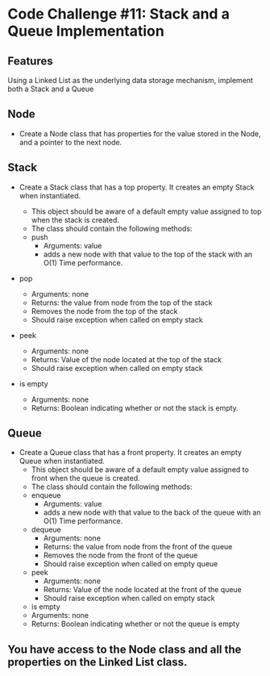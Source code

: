 
# Code Challenge #11: Stack and a Queue Implementation

## Features
Using a Linked List as the underlying data storage mechanism, implement both a Stack and a Queue

## Node
- Create a Node class that has properties for the value stored in the Node, and a pointer to the next node.

## Stack
- Create a Stack class that has a top property. It creates an empty Stack when instantiated.
  - This object should be aware of a default empty value assigned to top when the stack is created.
  - The class should contain the following methods:
  - push
     - Arguments: value
    - adds a new node with that value to the top of the stack with an O(1) Time performance.

- pop
  - Arguments: none
  - Returns: the value from node from the top of the stack
   - Removes the node from the top of the stack
   - Should raise exception when called on empty stack

- peek
  - Arguments: none
  - Returns: Value of the node located at the top of the stack
   - Should raise exception when called on empty stack

- is empty
  - Arguments: none
  - Returns: Boolean indicating whether or not the stack is empty.

## Queue
- Create a Queue class that has a front property. It creates an empty Queue when instantiated.
  - This object should be aware of a default empty value assigned to front when the queue is created.
   - The class should contain the following methods:
   - enqueue
      - Arguments: value
      - adds a new node with that value to the back of the queue with an O(1) Time performance.
  - dequeue
     - Arguments: none
     - Returns: the value from node from the front of the queue
     - Removes the node from the front of the queue
     - Should raise exception when called on empty queue
   - peek
      - Arguments: none
     - Returns: Value of the node located at the front of the queue
     - Should raise exception when called on empty stack
   - is empty
    - Arguments: none
    - Returns: Boolean indicating whether or not the queue is empty

## You have access to the Node class and all the properties on the Linked List class.
